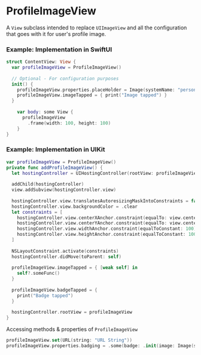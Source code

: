# ProfileImageView

A `View` subclass intended to replace `UIImageView` and all the configuration that goes with it for user's profile image.

### Example: Implementation in SwiftUI
```swift
struct ContentView: View {
  var profileImageView = ProfileImageView()
  
  // Optional - For configuration purposes
  init() {
    profileImageView.properties.placeHolder = Image(systemName: "person.circle.fill")
    profileImageView.imageTapped = { print("Image tapped") }
  }
  
    var body: some View {
      profileImageView
        .frame(width: 100, height: 100)
    }
}
```


### Example: Implementation in UIKit
```swift
var profileImageView = ProfileImageView()
private func addProfileImageView() {
  let hostingController = UIHostingController(rootView: profileImageView)
  
  addChild(hostingController)
  view.addSubview(hostingController.view)
  
  hostingController.view.translatesAutoresizingMaskIntoConstraints = false
  hostingController.view.backgroundColor = .clear
  let constraints = [
    hostingController.view.centerXAnchor.constraint(equalTo: view.centerXAnchor),
    hostingController.view.centerYAnchor.constraint(equalTo: view.centerYAnchor),
    hostingController.view.widthAnchor.constraint(equalToConstant: 100),
    hostingController.view.heightAnchor.constraint(equalToConstant: 100)
  ]
  
  NSLayoutConstraint.activate(constraints)
  hostingController.didMove(toParent: self)
  
  profileImageView.imageTapped = { [weak self] in
    self?.someFunc()
  }
  
  profileImageView.badgeTapped = {
    print("Badge tapped")
  }
  
  hostingController.rootView = profileImageView
}
```

Accessing methods & properties of `ProfileImageView`
```swift
profileImageView.set(URL(string: "URL String"))
profileImageView.properties.badging = .some(badge: .init(image: Image(systemName: "plus"), backgroundColor: .green, borderColor: nil, borderWidth: nil))
```
